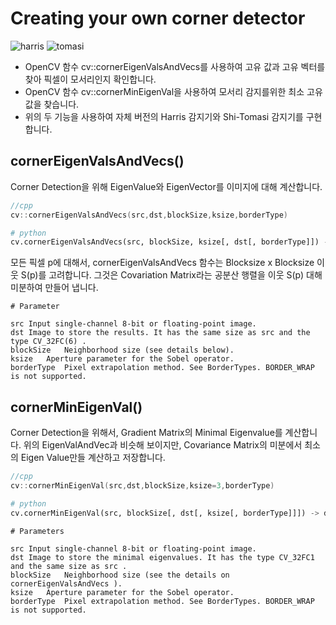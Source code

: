 # Creating your own corner detector

![harris](https://docs.opencv.org/3.4/My_Harris_corner_detector_Result.jpg)
![tomasi](https://docs.opencv.org/3.4/My_Shi_Tomasi_corner_detector_Result.jpg)   

* OpenCV 함수 cv::cornerEigenValsAndVecs를 사용하여 고유 값과 고유 벡터를 찾아 픽셀이 모서리인지 확인합니다.
* OpenCV 함수 cv::cornerMinEigenVal을 사용하여 모서리 감지를위한 최소 고유 값을 찾습니다.
* 위의 두 기능을 사용하여 자체 버전의 Harris 감지기와 Shi-Tomasi 감지기를 구현합니다.

## cornerEigenValsAndVecs()

Corner Detection을 위해 EigenValue와 EigenVector를 이미지에 대해 계산합니다.   

```cpp
//cpp
cv::cornerEigenValsAndVecs(src,dst,blockSize,ksize,borderType)
```
```python
# python
cv.cornerEigenValsAndVecs(src, blockSize, ksize[, dst[, borderType]]) -> dst
```

모든 픽셀 p에 대해서, cornerEigenValsAndVecs 함수는 Blocksize x Blocksize 이웃 S(p)를 고려합니다. 그것은 Covariation Matrix라는 공분산 행렬을 이웃 S(p) 대해 미분하여 만들어 냅니다.     

```
# Parameter

src	Input single-channel 8-bit or floating-point image.
dst	Image to store the results. It has the same size as src and the type CV_32FC(6) .
blockSize	Neighborhood size (see details below).
ksize	Aperture parameter for the Sobel operator.
borderType	Pixel extrapolation method. See BorderTypes. BORDER_WRAP is not supported.

```

## cornerMinEigenVal()

Corner Detection을 위해서, Gradient Matrix의 Minimal Eigenvalue를 계산합니다. 위의 EigenValAndVec과 비슷해 보이지만, Covariance Matrix의 미분에서 최소의 Eigen Value만들 계산하고 저장합니다.

```cpp
//cpp
cv::cornerMinEigenVal(src,dst,blockSize,ksize=3,borderType)
```
```python
# python
cv.cornerMinEigenVal(src, blockSize[, dst[, ksize[, borderType]]]) -> dst
```
```
# Parameters

src	Input single-channel 8-bit or floating-point image.
dst	Image to store the minimal eigenvalues. It has the type CV_32FC1 and the same size as src .
blockSize	Neighborhood size (see the details on cornerEigenValsAndVecs ).
ksize	Aperture parameter for the Sobel operator.
borderType	Pixel extrapolation method. See BorderTypes. BORDER_WRAP is not supported.
```
